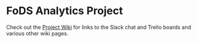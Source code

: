 # FoDS Analytics Project

Check out the [Project Wiki](../../wiki) for links to the
Slack chat and Trello boards and various other wiki pages.
